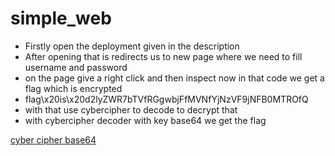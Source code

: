 # simple_web

- Firstly open the deployment given in the description
- After opening that is redirects us to new page where we need to fill username and password
- on the page give a right click and then inspect now in that code we get a flag which is encrypted
- flag\x20is\x20d2lyZWR7bTVfRGgwbjFfMVNfYjNzVF9jNFB0MTROfQ
- with that use cybercipher to decode to decrypt that 
- with cybercipher decoder with key base64 we get the flag
  
[cyber cipher base64](https://www.dcode.fr/base-64-encoding)
